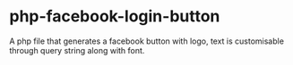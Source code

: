 php-facebook-login-button
=========================

A php file that generates a facebook button with logo, text is customisable through query string along with font.
